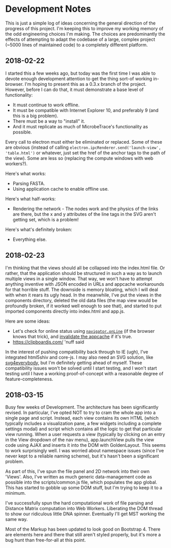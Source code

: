 # Development Notes

This is just a simple log of ideas concerning the general direction of the progress of this project. I'm keeping this to improve my working memory of the odd engineering choices I'm making. The choices are predominantly the effects of attempting to adapt the codebase of a large, complex project (~5000 lines of maintained code) to a completely different platform.

## 2018-02-22

I started this a few weeks ago, but today was the first time I was able to devote enough development attention to get the thing sort-of working in-browser. I'm hoping to present this as a 0.3.x branch of the project. However, before I can do that, it must demonstrate a base level of functionality:

* It must continue to work offline.
* It must be compatible with Internet Explorer 10, and preferably 9 (and this is a big problem).
* There must be a way to "install" it.
* And it must replicate as much of MicrobeTrace's functionality as possible.

Every call to electron must either be eliminated or replaced. Some of these are obvious (instead of calling `electron.ipcRenderer.send('launch-view', 'table.html')` or whatever, just set the href of the anchor tags to the path of the view). Some are less so (replacing the compute windows with web workers?).

Here's what works:

* Parsing FASTA.
* Using application cache to enable offline use.

Here's what half-works:

* Rendering the network - The nodes work and the physics of the links are there, but the x and y attributes of the line tags in the SVG aren't getting set, which is a problem!

Here's what's definitely broken:

* Everything else.

## 2018-02-23

I'm thinking that the views should all be collapsed into the index.html file. Or rather, that the application should be structured in such a way as to launch multiple views in a single window. That way, we won't have to attempt anything inventive with JSON encoded in URLs and appcache workarounds for that horrible stuff. The downside is memory bloating, which I will deal with when it rears its ugly head. In the meanwhile, I've put the views in the components directory, deleted the old data files (the map view would be profoundly broken, if it worked well enough to see that), and started to put imported components directly into index.html and app.js.

Here are some ideas:

* Let's check for online status using [`navigator.onLine`](https://developer.mozilla.org/en-US/docs/Web/API/NavigatorOnLine/onLine) (if the browser knows that trick), and [invalidate the appcache](https://stackoverflow.com/questions/11817578/purge-and-update-html5-application-cache-through-javascript) if it's true.
* https://clipboardjs.com/ 'nuff said

In the interest of pushing compatibility back through to IE (ugh), I've integrated html5shiv and core-js. I may also need an SVG solution, like [svg4everybody](https://github.com/jonathantneal/svg4everybody), but I'm definitely getting ahead of myself. These compatibility issues won't be solved until I start testing, and I won't start testing until I have a working proof-of-concept with a reasonable degree of feature-completeness.

## 2018-03-15

Busy few weeks of Development. The architecture has been significantly revised. In particular, I've opted NOT to try to cram the whole app into a single page and script. Instead, each view contains its own HTML (which typically includes a visualization pane, a few widgets including a complete settings modal) and script which contains all the logic to get that particular view running. When a user requests a view (typically by clicking on an entry in the View dropdown of the nav menu), app.launchView pulls the view code using AJAX and inserts it into the DOM with GoldenLayout. This seems to work surprisingly well. I was worried about namespace issues (since I've never kept to a reliable naming scheme), but it's hasn't been a significant problem.

As part of this, I've spun the file panel and 2D network into their own 'Views'. Also, I've written as much generic data-management code as possible into the scripts/common.js file, which populates the app global. This has started to gobble up some DOM stuff, but I'm trying to keep it to a minimum.

I've successfully spun the hard computational work of file parsing and Distance Matrix computation into Web Workers. Liberating the DOM thread to show our ridiculous little DNA spinner. Eventually I'll get MST working the same way.

Most of the Markup has been updated to look good on Bootstrap 4. There are elements here and there that still aren't styled properly, but it's more a bug hunt than free-for-all at this point.
